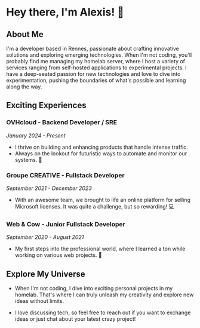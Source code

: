 # Hey there, I'm Alexis! 👋

## About Me

I'm a developer based in Rennes, passionate about crafting innovative solutions and exploring emerging technologies. 
When I'm not coding, you'll probably find me managing my homelab server, where I host a variety of services ranging from self-hosted applications to experimental projects. 
I have a deep-seated passion for new technologies and love to dive into experimentation, pushing the boundaries of what's possible and learning along the way.

<!-- For more details on my homelab setup and projects, check out [my homelab repository](link_to_homelab_repo). -->

## Exciting Experiences

### OVHcloud - Backend Developer / SRE
*January 2024 - Present*
- I thrive on building and enhancing products that handle intense traffic.
- Always on the lookout for futuristic ways to automate and monitor our systems. 🚀

### Groupe CREATIVE - Fullstack Developer
*September 2021 - December 2023*
- With an awesome team, we brought to life an online platform for selling Microsoft licenses. It was quite a challenge, but so rewarding! 💻

### Web & Cow - Junior Fullstack Developer
*September 2020 - August 2021*
- My first steps into the professional world, where I learned a ton while working on various web projects. 🚀

## Explore My Universe

- When I'm not coding, I dive into exciting personal projects in my homelab. That's where I can truly unleash my creativity and explore new ideas without limits.

- I love discussing tech, so feel free to reach out if you want to exchange ideas or just chat about your latest crazy project!
